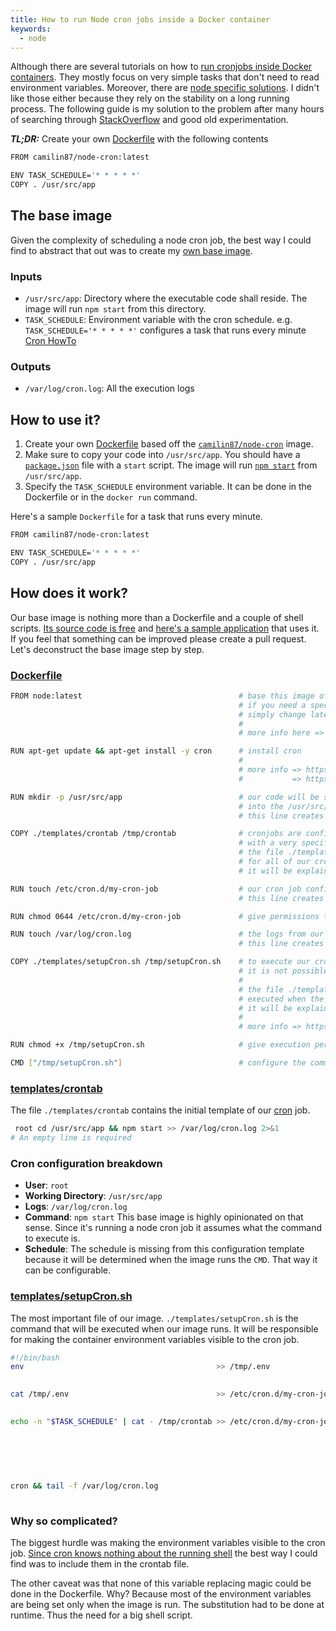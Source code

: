 ```yaml
---
title: How to run Node cron jobs inside a Docker container
keywords:
  - node
---
```


Although there are several tutorials on how to [run cronjobs inside Docker containers](https://www.ekito.fr/people/run-a-cron-job-with-docker/). They mostly focus on very simple tasks that don't need to read environment variables. Moreover, there are [node specific solutions](https://www.npmjs.com/package/node-schedule). I didn't like those either because they rely on the stability on a long running process. The following guide is my solution to the problem after many hours of searching through [StackOverflow](http://stackoverflow.com/) and good old experimentation.

***TL;DR:*** Create your own [Dockerfile](https://docs.docker.com/engine/reference/builder/) with the following contents  

```sh
FROM camilin87/node-cron:latest

ENV TASK_SCHEDULE='* * * * *'
COPY . /usr/src/app
```

## The base image  
Given the complexity of scheduling a node cron job, the best way I could find to abstract that out was to create my [own base image](https://hub.docker.com/r/camilin87/node-cron/).  

### Inputs  
- `/usr/src/app`: Directory where the executable code shall reside. The image will run `npm start` from this directory.  
- `TASK_SCHEDULE`: Environment variable with the cron schedule. e.g. `TASK_SCHEDULE='* * * * *'` configures a task that runs every minute [Cron HowTo](https://help.ubuntu.com/community/CronHowto)  

### Outputs  
- `/var/log/cron.log`: All the execution logs  


## How to use it?  
1. Create your own [Dockerfile](https://docs.docker.com/engine/reference/builder/) based off the [`camilin87/node-cron`](https://hub.docker.com/r/camilin87/node-cron/) image.
2. Make sure to copy your code into `/usr/src/app`. You should have a [`package.json`](https://docs.npmjs.com/getting-started/using-a-package.json) file with a `start` script. The image will run [`npm start`](https://docs.npmjs.com/cli/start) from `/usr/src/app`.
3. Specify the `TASK_SCHEDULE` environment variable. It can be done in the Dockerfile or in the `docker run` command.

Here's a sample `Dockerfile` for a task that runs every minute.

```sh
FROM camilin87/node-cron:latest

ENV TASK_SCHEDULE='* * * * *'
COPY . /usr/src/app
```

## How does it work?  
Our base image is nothing more than a Dockerfile and a couple of shell scripts. [Its source code is free](https://github.com/camilin87/node-cron) and [here's a sample application](https://github.com/camilin87/learn-docker) that uses it. If you feel that something can be improved please create a pull request. Let's deconstruct the base image step by step.  

### [Dockerfile](https://github.com/camilin87/node-cron/blob/master/Dockerfile)  
```sh
FROM node:latest                                   # base this image off the official node image
                                                   # if you need a specific node version
                                                   # simply change latest for what you want
                                                   #
                                                   # more info here => https://hub.docker.com/_/node/

RUN apt-get update && apt-get install -y cron      # install cron
                                                   #
                                                   # more info => https://help.ubuntu.com/community/CronHowto
                                                   #           => https://docs.docker.com/engine/userguide/eng-image/dockerfile_best-practices/#apt-get

RUN mkdir -p /usr/src/app                          # our code will be shipped with the new container
                                                   # into the /usr/src/app directory
                                                   # this line creates the directory preemptively

COPY ./templates/crontab /tmp/crontab              # cronjobs are configured as files
                                                   # with a very specific format
                                                   # the file ./templates/crontab will be the base template
                                                   # for all of our cron jobs
                                                   # it will be explained in details later on

RUN touch /etc/cron.d/my-cron-job                  # our cron job configuration will end up in /etc/cron.d/my-cron-job
                                                   # this line creates the file preemptively

RUN chmod 0644 /etc/cron.d/my-cron-job             # give permissions to the cron job configuration file

RUN touch /var/log/cron.log                        # the logs from our job
                                                   # this line creates the log file preemptively

COPY ./templates/setupCron.sh /tmp/setupCron.sh    # to execute our cronjob we must run multiple commands
                                                   # it is not possible to do it directly from the Dockerfile
                                                   #
                                                   # the file ./templates/setupCron.sh will be
                                                   # executed when the container runs
                                                   # it will be explained in details later 
                                                   #
                                                   # more info => https://docs.docker.com/engine/reference/builder/#cmd

RUN chmod +x /tmp/setupCron.sh                     # give execution permissions to the command

CMD ["/tmp/setupCron.sh"]                          # configure the command to run when the container runs
```

### [templates/crontab](https://github.com/camilin87/node-cron/blob/master/templates/crontab)  
The file `./templates/crontab` contains the initial template of our [cron](https://help.ubuntu.com/community/CronHowto) job.  

```sh
 root cd /usr/src/app && npm start >> /var/log/cron.log 2>&1
# An empty line is required
```

### Cron configuration breakdown  

- **User**: `root`  
- **Working Directory**: `/usr/src/app`  
- **Logs**: `/var/log/cron.log`  
- **Command**: `npm start` This base image is highly opinionated on that sense. Since it's running a node cron job it assumes what the command to execute is.  
- **Schedule**: The schedule is missing from this configuration template because it will be determined when the image runs the `CMD`. That way it can be configurable.

### [templates/setupCron.sh](https://github.com/camilin87/node-cron/blob/master/templates/setupCron.sh)  
The most important file of our image. `./templates/setupCron.sh` is the command that will be executed when our image runs. It will be responsible for making the container environment variables visible to the cron job.  

```bash
#!/bin/bash
env                                           >> /tmp/.env                   # save all the environment variables
                                                                             # into /tmp/.env

cat /tmp/.env                                 >> /etc/cron.d/my-cron-job     # write the environment
                                                                             # variables into the cron job configuration

echo -n "$TASK_SCHEDULE" | cat - /tmp/crontab >> /etc/cron.d/my-cron-job     # write the TASK_SCHEDULE variable
                                                                             # into the cron job configuration
                                                                             # along with the contents 
                                                                             # of the /tmp/crontab file
                                                                             # which is nothing more than the
                                                                             # ./templates/crontab file from the image repo

cron && tail -f /var/log/cron.log                                            # run cron and append its logs
                                                                             # to the log file from our task
```

### Why so complicated?  
The biggest hurdle was making the environment variables visible to the cron job. [Since cron knows nothing about the running shell](http://unix.stackexchange.com/a/27291/134094) the best way I could find was to include them in the crontab file.  

The other caveat was that none of this variable replacing magic could be done in the Dockerfile. Why? Because most of the environment variables are being set only when the image is run. The substitution had to be done at runtime. Thus the need for a big shell script.  
